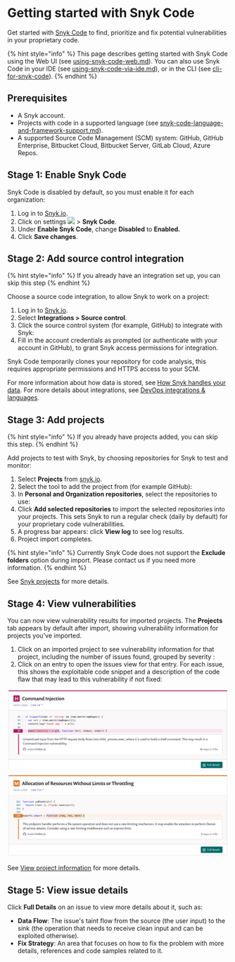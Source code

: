 # Getting started with Snyk Code

Get started with [Snyk Code](https://snyk.io/product/snyk-code/) to find, prioritize and fix potential vulnerabilities in your proprietary code.

{% hint style="info" %}
This page describes getting started with Snyk Code using the Web UI (see [using-snyk-code-web.md](../../products/snyk-code/using-snyk-code-web.md "mention")). You can also use Snyk Code in your IDE (see [using-snyk-code-via-ide.md](../../products/snyk-code/using-snyk-code-via-ide.md "mention")), or in the CLI (see [cli-for-snyk-code](../../products/snyk-code/cli-for-snyk-code/ "mention")).
{% endhint %}

## Prerequisites

* A Snyk account.
* Projects with code in a supported language (see [snyk-code-language-and-framework-support.md](../../products/snyk-code/snyk-code-language-and-framework-support.md "mention")).
* A supported Source Code Management (SCM) system: GitHub, GitHub Enterprise, Bitbucket Cloud, Bitbucket Server, GitLab Cloud, Azure Repos.

## Stage 1: Enable Snyk Code

Snyk Code is disabled by default, so you must enable it for each organization:

1. Log in to [Snyk.io](http://snyk.io).
2. Click on settings ![](../../.gitbook/assets/cog\_icon.png) > **Snyk Code**.
3. Under **Enable Snyk Code**, change **Disabled** to **Enabled.**
4. Click **Save changes**.

## Stage 2: Add source control integration

{% hint style="info" %}
If you already have an integration set up, you can skip this step
{% endhint %}

Choose a source code integration, to allow Snyk to work on a project:

1. Log in to [Snyk.io](http://snyk.io).
2. Select **Integrations > Source control**.
3. Click the source control system (for example, GitHub) to integrate with Snyk:
4. Fill in the account credentials as prompted (or authenticate with your account in GitHub), to grant Snyk access permissions for integration.

Snyk Code temporarily clones your repository for code analysis, this requires appropriate permissions and HTTPS access to your SCM.

For more information about how data is stored, see [How Snyk handles your data](../../more-info/how-snyk-handles-your-data.md). For more details about integrations, see [DevOps integrations & languages](https://docs.snyk.io/introducing-snyk/introduction-to-snyk/integrations-and-languages).

## Stage 3: Add projects

{% hint style="info" %}
If you already have projects added, you can skip this step.
{% endhint %}

Add projects to test with Snyk, by choosing repositories for Snyk to test and monitor:

1. Select **Projects** from [snyk.io](http://snyk.io).
2. Select the tool to add the project from (for example GitHub):
3. In **Personal and Organization repositories**, select the repositories to use:
4. Click **Add selected repositories** to import the selected repositories into your projects. This sets Snyk to run a regular check (daily by default) for your proprietary code vulnerabilities.
5. A progress bar appears: click **View log** to see log results.
6. Project import completes.

{% hint style="info" %}
Currently Snyk Code does not support the **Exclude folders** option during import. Please contact us if you need more information.
{% endhint %}

See [Snyk projects](https://support.snyk.io/hc/en-us/sections/360004724958-Snyk-projects) for more details.

## Stage 4: View vulnerabilities

You can now view vulnerability results for imported projects. The **Projects** tab appears by default after import, showing vulnerability information for projects you've imported.

1. Click on an imported project to see vulnerability information for that project, including the number of issues found, grouped by severity :
2. Click on an entry to open the issues view for that entry. For each issue, this shows the exploitable code snippet and a description of the code flaw that may lead to this vulnerability if not fixed:

![](../../.gitbook/assets/view-vulns2.png)

See [View project information](https://docs.snyk.io/getting-started/introduction-to-snyk-projects/view-project-information) for more details.

## Stage 5: View issue details

Click **Full Details** on an issue to view more details about it, such as:

* **Data Flow**: The issue's taint flow from the source (the user input) to the sink (the operation that needs to receive clean input and can be exploited otherwise).
* **Fix Strategy**: An area that focuses on how to fix the problem with more details, references and code samples related to it.

